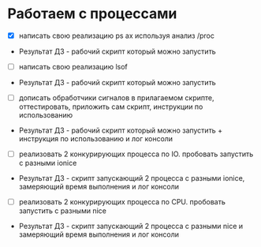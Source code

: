 # Работаем с процессами

- [x] написать свою реализацию ps ax используя анализ /proc
- Результат ДЗ - рабочий скрипт который можно запустить
- [ ] написать свою реализацию lsof
- Результат ДЗ - рабочий скрипт который можно запустить
- [ ] дописать обработчики сигналов в прилагаемом скрипте, оттестировать, приложить сам скрипт, инструкции по использованию
- Результат ДЗ - рабочий скрипт который можно запустить + инструкция по использованию и лог консоли
- [ ] реализовать 2 конкурирующих процесса по IO. пробовать запустить с разными ionice
- Результат ДЗ - скрипт запускающий 2 процесса с разными ionice, замеряющий время выполнения и лог консоли
- [ ] реализовать 2 конкурирующих процесса по CPU. пробовать запустить с разными nice
- Результат ДЗ - скрипт запускающий 2 процесса с разными nice и замеряющий время выполнения и лог консоли
